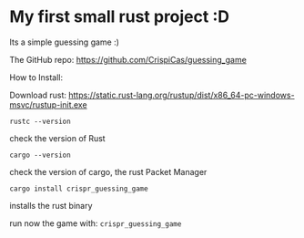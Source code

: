 
# My first small rust project :D

Its a simple guessing game :)

The GitHub repo: <https://github.com/CrispiCas/guessing_game>

How to Install:

Download rust:
<https://static.rust-lang.org/rustup/dist/x86_64-pc-windows-msvc/rustup-init.exe>

`rustc --version`

check the version of Rust

`cargo --version`

check the version of cargo, the rust Packet Manager

`cargo install crispr_guessing_game`

installs the rust binary

run now the game with: `crispr_guessing_game`
